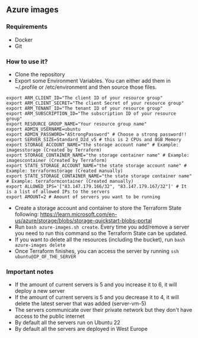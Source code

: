 ## Azure images

### Requirements
- Docker
- Git

### How to use it?
- Clone the repository
- Export some Environment Variables. You can either add them in ~/.profile or /etc/environment and then source those files.
```
export ARM_CLIENT_ID="The client ID of your resource group"
export ARM_CLIENT_SECRET="The client Secret of your resource group"
export ARM_TENANT_ID="The tenant ID of your resource group"
export ARM_SUBSCRIPTION_ID="The subscription ID of your resource group"
export RESOURCE_GROUP_NAME="Your resource group name"
export ADMIN_USERNAME=ubuntu
export ADMIN_PASSWORD="AStrongPassword" # Choose a strong password!!
export SERVER_SIZE=Standard_D2d_v5 # this is 2 CPUs and 8GB Memory
export STORAGE_ACCOUNT_NAME="the storage account name" # Example: imagesstorage (Created by Terraform)
export STORAGE_CONTAINER_NAME="the storage container name" # Example: imagescontainer (Created by Terraform)
export STATE_STORAGE_ACCOUNT_NAME="the state storage account name" # Example: terraformstorage (Created manually)
export STATE_STORAGE_CONTAINER_NAME="the state storage container name" # Example: terraformcontainer (Created manually)
export ALLOWED_IPS='["83.147.179.166/32", "83.147.179.167/32"]' # It is a list of allowed IPs to the servers
export AMOUNT=2 # Amount of servers you want to be running
```
- Create a storage account and container to store the Terraform State following: https://learn.microsoft.com/en-us/azure/storage/blobs/storage-quickstart-blobs-portal
- Run `bash azure-images.sh create`. Every time you add/remove a server you need to run this command so the Terraform State can be updated.
- If you want to delete all the resources (including the bucket), run `bash azure-images delete`
- Once Terraform finishes, you can access the server by running `ssh ubuntu@IP_OF_THE_SERVER`

### Important notes
- If the amount of current servers is 5 and you increase it to 6, it will deploy a new server
- If the amount of current servers is 5 and you decrease it to 4, it will delete the latest server that was added (server-vm-5)
- The servers communicate over their private network but they don't have access to the public internet
- By default all the servers run on Ubuntu 22
- By default all the servers are deployed in West Europe
